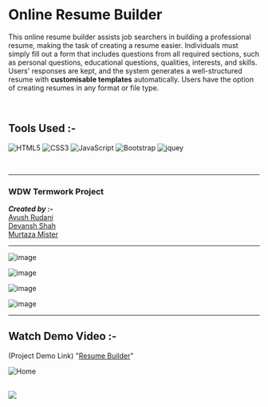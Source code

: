 # Online Resume Builder

<!-- ## Description -->

This online resume builder assists job searchers in building a professional resume, making the task of creating a resume easier. Individuals must simply fill out a form that includes questions from all required sections, such as personal questions, educational questions, qualities, interests, and skills. Users' responses are kept, and the system generates a well-structured resume with **customisable templates** automatically. Users have the option of creating resumes in any format or file type.

<br>


<!-- _**This project makes use of :**_

1. HTML
2. CSS
3. JavaScript
4. Bootstrap -->

## Tools Used :-
![HTML5](https://img.shields.io/badge/HTML5-E34F26?style=for-the-badge&logo=html5&logoColor=white)
![CSS3](https://img.shields.io/badge/CSS3-1572B6?style=for-the-badge&logo=css3&logoColor=white)
![JavaScript](https://img.shields.io/badge/JavaScript-323330?style=for-the-badge&logo=javascript&logoColor=F7DF1E)
![Bootstrap](https://img.shields.io/badge/Bootstrap-563D7C?style=for-the-badge&logo=bootstrap&logoColor=white)
![jquey](https://img.shields.io/badge/jQuery-0769AD?style=for-the-badge&logo=jquery&logoColor=white)

<br>
<hr>

<h3><b>WDW Termwork Project</b></h3>

<!-- [Resume Builder](https://github.com/R-Ayush777/WDW_Project_CE104_CE108_CE144) -->
_**Created by :-**_ <br>[Ayush Rudani](https://github.com/ayush-rudani)<br>[Devansh Shah](https://github.com/shahdevansh28)<br>[Murtaza Mister](https://github.com/MurtazaMister)

---

![image](https://github.com/ayush-rudani/Resume-Builder/assets/78534043/7e28f150-1e37-4a58-b400-77a07ebfb911)

![image](https://github.com/ayush-rudani/Resume-Builder/assets/78534043/3204455c-d0d3-43b4-aaae-29c7b0d8da57)

![image](https://github.com/ayush-rudani/Resume-Builder/assets/78534043/bc1dae56-eb97-45c6-96cb-144566b51753)

![image](https://github.com/ayush-rudani/Resume-Builder/assets/78534043/2bc5c1ab-5ccc-4757-a5ca-7dffbadaed4b)


---

## Watch Demo Video :-

(Project Demo Link)
"[Resume Builder](https://drive.google.com/file/d/1EuOOZCdjE9vxb4UhVG27ybTMskUWizxt/view?usp=sharing)"

![Home](WDW-ResumeBuilder.gif)

<br>

<!-- ## Contributors -->
<a href="https://github.com/R-Ayush777/WDW_Project_CE104_CE108_CE144/graphs/contributors">
  <img src="https://contrib.rocks/image?repo=R-Ayush777/WDW_Project_CE104_CE108_CE144" />
</a>

<!-- <b><h3>Video Link : </b>https://drive.google.com/file/d/1X8XSruU315Ziyao32fiOv2zgZ8U-nqOP/view</h3> -->
<!-- This online resume builder simplifies the work of making a resume for job seekers by help them in creating a professional resume. Individuals must simply complete a form that includes questions from all needed fields, including personal questions, educational questions, traits, interests, and skills, among others. The answers given by the users are saved, and the system generates a well-structured resume automatically with costomisable templates. Users can produce resumes in any format and file type. -->
